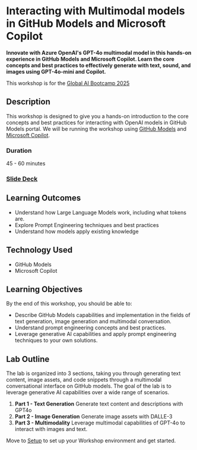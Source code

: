 # Interacting with Multimodal models in GitHub Models and Microsoft Copilot

**Innovate with Azure OpenAI's GPT-4o multimodal model in this hands-on experience in GitHub Models and Microsoft Copilot. Learn the core concepts and best practices to effectively generate with text, sound, and images using GPT-4o-mini and Copilot.**


This workshop is for the [Global AI Bootcamp 2025](https://globalai.community/bootcamp)

## Description
This workshop is designed to give you a hands-on introduction to the core concepts and best practices for interacting with OpenAI models in GitHub Models portal. We will be running the workshop using [GitHub Models](https://github.com/marketplace/models) and [Microsoft Copilot](https://copilot.microsoft.com/).


### Duration
45 - 60 minutes

### [Slide Deck](TBD)

## Learning Outcomes
* Understand how Large Language Models work, including what tokens are​.
* Explore Prompt Engineering techniques and best practices​
* Understand how models apply existing knowledge​

## Technology Used
* GitHub Models
* Microsoft Copilot



## Learning Objectives

By the end of this workshop, you should be able to:

 - Describe GitHub Models capabilities and implementation in the fields of text generation, image generation and multimodal conversation.
 - Understand prompt engineering concepts and best practices.
 - Leverage generative AI capabilities and apply prompt engineering techniques to your own solutions.

## Lab Outline

The lab is organized into 3 sections, taking you through generating text content, image assets, and code snippets through a multimodal conversational interface on GitHub models. The goal of the lab is to leverage generative AI capabilities over a wide range of scenarios.

1. **Part 1 - Text Generation** Generate text content and descriptions with GPT4o
2. **Part 2 - Image Generation** Generate image assets with DALLE-3
3. **Part 3 - Multimodality** Leverage multimodal capabilities of GPT-4o to interact with images and text.

Move to [Setup](01_Set_up.md) to set up your Workshop environment and get started.